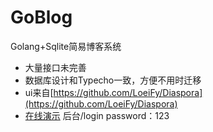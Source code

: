 # GoBlog
Golang+Sqlite简易博客系统

 - 大量接口未完善
 - 数据库设计和Typecho一致，方便不用时迁移
 - ui来自[https://github.com/LoeiFy/Diaspora](https://github.com/LoeiFy/Diaspora)
 - [在线演示](http://172.245.180.151:7777/) 后台/login password：123
